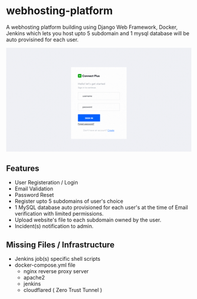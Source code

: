 # webhosting-platform

A webhosting platform building using Django Web Framework, Docker, Jenkins which lets you host upto 5 subdomain and 1 mysql database will be auto provisined for each user.

![image](./preview.gif)

## Features

- User Registeration / Login
- Email Validation
- Password Reset
- Register upto 5 subdomains of user's choice
- 1 MySQL database auto provisioned for each user's at the time of Email verification with limited permissions.
- Upload website's file to each subdomain owned by the user.
- Incident(s) notification to admin.

## Missing Files / Infrastructure

- Jenkins job(s) specific shell scripts
- docker-compose.yml file
  - nginx reverse proxy server
  - apache2
  - jenkins
  - cloudflared ( Zero Trust Tunnel )
